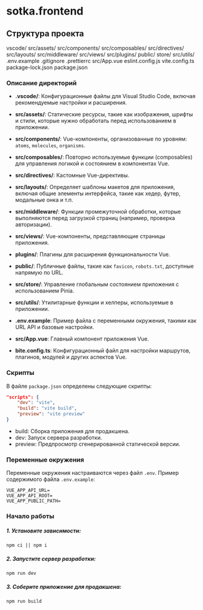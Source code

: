 # sotka.frontend

## Структура проекта

vscode/
src/assets/
src/components/
src/composables/
src/directives/
src/layouts/
src/middleware/
src/views/
src/plugins/
public/
store/
src/utils/
.env.example
.gitignore
.prettierrc
src/App.vue
eslint.config.js
vite.config.ts
package-lock.json
package.json

### Описание директорий

- **.vscode/**: Конфигурационные файлы для Visual Studio Code, включая рекомендуемые настройки и расширения.

- **src/assets/**: Статические ресурсы, такие как изображения, шрифты и стили, которые нужно обработать перед использованием в приложении.

- **src/components/**: Vue-компоненты, организованные по уровням: `atoms`, `molecules`, `organisms`.

- **src/composables/**: Повторно используемые функции (composables) для управления логикой и состоянием в компонентах Vue.

- **src/directives/**: Кастомные Vue-директивы.

- **src/layouts/**: Определяет шаблоны макетов для приложения, включая общие элементы интерфейса, такие как хедер, футер, модальные онка и т.п.

- **src/middleware/**: Функции промежуточной обработки, которые выполняются перед загрузкой страниц (например, проверка авторизации).

- **src/views/**: Vue-компоненты, представляющие страницы приложения.

- **plugins/**: Плагины для расширения функциональности Vue.

- **public/**: Публичные файлы, такие как `favicon`, `robots.txt`, доступные напрямую по URL.

- **src/store/**: Управление глобальным состоянием приложения с использованием Pinia.

- **src/utils/**: Утилитарные функции и хелперы, используемые в приложении.

- **.env.example**: Пример файла с переменными окружения, такими как URL API и базовые настройки.

- **src/App.vue**: Главный компонент приложения Vue.

- **bite.config.ts**: Конфигурационный файл для настройки маршрутов, плагинов, модулей и других аспектов Vue.

### Скрипты

В файле `package.json` определены следующие скрипты:

```json
"scripts": {
    "dev": "vite",
    "build": "vite build",
    "preview": "vite preview"
}
```

- build: Сборка приложения для продакшена.
- dev: Запуск сервера разработки.
- preview: Предпросмотр сгенерированной статической версии.

### Переменные окружения

Переменные окружения настраиваются через файл `.env`. Пример содержимого файла `.env.example`:

```env
VUE_APP_API_URL=
VUE_APP_API_ROOT=
VUE_APP_PUBLIC_PATH=
```

### Начало работы

##### 1. Установите зависимости:

###

```
npm ci || npm i 
```

##### 2. Запустите сервер разработки:

###

```
npm run dev
```

##### 3. Соберите приложение для продакшена:

###

```
npm run build
```